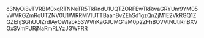 c3NyOi8vTVRBM0xqRTNNeTR5TkRndU1UQTZORFEwTkRwaGRYUm9YM05vWVRGZmRqUTZNV0U1WlRRMVlUTTBaanBvZEhSd1gzQnZjM1E2VkRGQ1ZGZEhjSGhUUlZrdlAyOWlabk53WVhKaGJUMG1aM0p2ZFhBOVVtNUtiRnBXVGxSVmFURjNaRmRLYzJGWFRR
